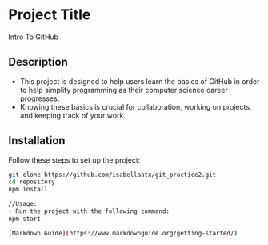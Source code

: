 # Project Title
Intro To GitHub 

## Description
- This project is designed to help users learn the basics of GitHub in order to help simplify programming as their computer science career progresses.
- Knowing these basics is crucial for collaboration, working on projects, and keeping track of your work.

## Installation
Follow these steps to set up the project:
```bash
git clone https://github.com/isabellaatx/git_practice2.git
cd repository
npm install

//Usage:
- Run the project with the following command:
npm start

[Markdown Guide](https://www.markdownguide.org/getting-started/)
